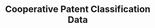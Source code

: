 ---
bigquery: https://console.cloud.google.com/bigquery?p=patents-public-data&d=cpc&page=dataset
citation: '“Cooperative Patent Classification” by the EPO and USPTO, for public use. '
contributors: EPO, USPTO
cost: None
description: Cooperative Patent Classification Data contains the scheme and definitions
  of the Cooperative Patent Classification system for classifying patent documents.
  The CPC is the result of a partnership between the EPO and the USPTO in their joint
  effort to develop a common, internationally compatible classification system for
  technical documents, in particular patent publications, which will be used by both
  offices in the patent granting process
documentation: https://www.cooperativepatentclassification.org/cpcSchemeAndDefinitions
last_edit: 04/11/2022, 10:31:00
location: https://www.cooperativepatentclassification.org/index
maintained_by: USPTO, EPO
schema_fields:
- childGroups
- limiting_references
- application_references
- breakdown_code
- residualReferences
- title_full
- residual_references
- informativeReferences
- limitingReferences
- informative_references
- not_allocatable
- children
- titleFull
- child_groups
- title_part
- glossary
- parents
- ipcConcordant
- titlePart
- applicationReferences
- level
- definition
- dateRevised
- date_revised
- sizeCache
- ipc_concordant
- breakdownCode
- symbol
- synonyms
- status
- additional_only
- notAllocatable
shortname: cooperative_patent_classification
tags:
- patents
- science
title: Cooperative Patent Classification Data
uuid: 984374a7-16e9-4b35-9445-458daceb01bf
---
